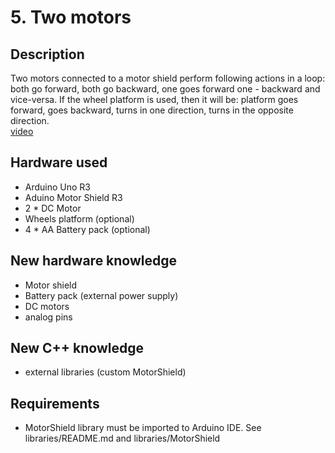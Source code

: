 # 5. Two motors

## Description
Two motors connected to a motor shield perform following actions in a loop: both go forward, both go 
backward, one goes forward one - backward and vice-versa. If the wheel platform is used, then it will be: 
platform goes forward, goes backward, turns in one direction, turns in the opposite direction.\
[video](https://vimeo.com/308431561)

## Hardware used
* Arduino Uno R3
* Aduino Motor Shield R3
* 2 * DC Motor
* Wheels platform (optional)
* 4 * AA Battery pack (optional)

## New hardware knowledge
* Motor shield
* Battery pack (external power supply)
* DC motors
* analog pins

## New C++ knowledge
* external libraries (custom MotorShield)

## Requirements
* MotorShield library must be imported to Arduino IDE. See libraries/README.md and libraries/MotorShield



